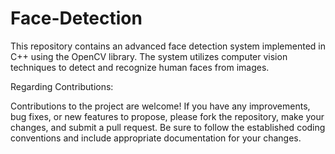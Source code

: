 # Face-Detection
This repository contains an advanced face detection system implemented in C++ using the OpenCV library. The system utilizes computer vision techniques to detect and recognize human faces from images.

Regarding Contributions:



Contributions to the project are welcome! If you have any improvements, bug fixes, or new features to propose, please fork the repository, make your changes, and submit a pull request. Be sure to follow the established coding conventions and include appropriate documentation for your changes.
